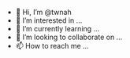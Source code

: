 - 👋 Hi, I’m @twnah
- 👀 I’m interested in ...
- 🌱 I’m currently learning ...
- 💞️ I’m looking to collaborate on ...
- 📫 How to reach me ...

<!---
twnah/twnah is a ✨ special ✨ repository because its `README.md` (this file) appears on your GitHub profile.
You can click the Preview link to take a look at your changes.
--->
